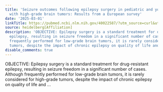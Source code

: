 ```yaml
---
title: 'Seizure outcomes following epilepsy surgery in pediatric and young adult patients
  with high-grade brain tumors: Results from a European survey'
date: '2025-03-01'
linkTitle: https://pubmed.ncbi.nlm.nih.gov/40022587/?utm_source=curl&utm_medium=rss&utm_campaign=pubmed-2&utm_content=1FakS-2QOkCT8HsMOQP1bCRQ4YzyumYOmxmF0moLsQ3dFB1E9V&fc=20220326224207&ff=20250302170448&v=2.18.0.post9+e462414
source: heidelberg[Affiliation]
description: 'OBJECTIVE: Epilepsy surgery is a standard treatment for drug-resistant
  epilepsy, resulting in seizure freedom in a significant number of cases. Although
  frequently performed for low-grade brain tumors, it is rarely considered for high-grade
  tumors, despite the impact of chronic epilepsy on quality of life and ...'
disable_comments: true
---
```

OBJECTIVE: Epilepsy surgery is a standard treatment for drug-resistant epilepsy, resulting in seizure freedom in a significant number of cases. Although frequently performed for low-grade brain tumors, it is rarely considered for high-grade tumors, despite the impact of chronic epilepsy on quality of life and ...
